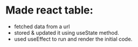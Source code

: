 # Made react table:
- fetched data from a url
- stored & updated it using useState method.
- used useEffect to run and render the initial code.